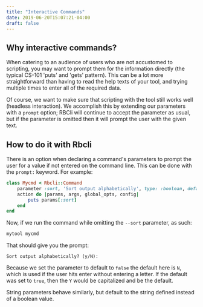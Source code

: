 ```yaml
---
title: "Interactive Commands"
date: 2019-06-20T15:07:21-04:00
draft: false
---
```


## Why interactive commands?

When catering to an audience of users who are not accustomed to scripting, you may want to prompt them for the information directly (the typical CS-101 'puts' and 'gets' pattern). This can be a lot more straightforward than having to read the help texts of your tool, and trying multiple times to enter all of the required data.

Of course, we want to make sure that scripting with the tool still works well (headless interaction). We accomplish this by extending our parameters with a `prompt` option; RBCli will continue to accept the parameter as usual, but if the parameter is omitted then it will prompt the user with the given text.

## How to do it with Rbcli

There is an option when declaring a command's parameters to prompt the user for a value if not entered on the command line. This can be done with the `prompt:` keyword. For example:

```ruby
class Mycmd < Rbcli::Command
	parameter :sort, 'Sort output alphabetically', type: :boolean, default: false, prompt: "Sort output alphabetically?"
	action do |params, args, global_opts, config|
		puts params[:sort]
	end
end
```

Now, if we run the command while omitting the `--sort` parameter, as such:

```bash
mytool mycmd
```

That should give you the prompt:

```
Sort output alphabetically? (y/N):
```

Because we set the parameter to default to `false` the default here is `N`, which is used if the user hits enter without entering a letter. If the default was set to `true`, then the `Y` would be capitalized and be the default.

String parameters behave similarly, but default to the string defined instead of a boolean value.
 